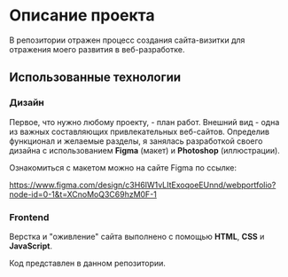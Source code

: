 # Описание проекта
В репозитории отражен процесс создания сайта-визитки для отражения моего развития в веб-разработке.

## Использованные технологии
### Дизайн
Первое, что нужно любому проекту, - план работ. Внешний вид - одна из важных составляющих привлекательных веб-сайтов. Определив функционал и желаемые разделы, я занялась разработкой своего дизайна с использованием **Figma** (макет) и **Photoshop** (иллюстрации).

Ознакомиться с макетом можно на сайте Figma по ссылке: 

https://www.figma.com/design/c3H6IW1vLItExoqoeEUnnd/webportfolio?node-id=0-1&t=XCnoMoQ3C69hzM0F-1

### Frontend
Верстка и "оживление" сайта выполнено с помощью **HTML**, **CSS** и **JavaScript**. 

Код представлен в данном репозитории.


